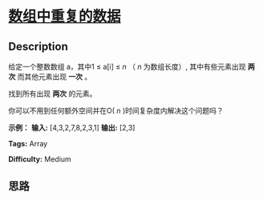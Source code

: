 # [数组中重复的数据][title]

## Description

给定一个整数数组 a，其中1 ≤ a[i] ≤ _n_ （ _n_ 为数组长度）, 其中有些元素出现 **两次** 而其他元素出现 **一次** 。

找到所有出现 **两次** 的元素。

你可以不用到任何额外空间并在O( _n_ )时间复杂度内解决这个问题吗？

**示例：**
            **输入:**    [4,3,2,7,8,2,3,1]        **输出:**    [2,3]    


**Tags:** Array

**Difficulty:** Medium

## 思路

[title]: https://leetcode-cn.com/problems/find-all-duplicates-in-an-array
